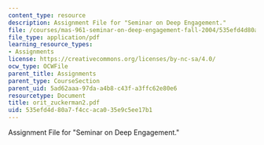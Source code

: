 ```yaml
---
content_type: resource
description: Assignment File for "Seminar on Deep Engagement."
file: /courses/mas-961-seminar-on-deep-engagement-fall-2004/535efd4d80a7f4ccaca035e9c5ee17b1_orit_zuckerman2.pdf
file_type: application/pdf
learning_resource_types:
- Assignments
license: https://creativecommons.org/licenses/by-nc-sa/4.0/
ocw_type: OCWFile
parent_title: Assignments
parent_type: CourseSection
parent_uid: 5ad62aaa-97da-a4b8-c43f-a3ffc62e80e6
resourcetype: Document
title: orit_zuckerman2.pdf
uid: 535efd4d-80a7-f4cc-aca0-35e9c5ee17b1
---
```

Assignment File for "Seminar on Deep Engagement."